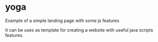 # yoga
Example of a simple landing page with some js features

It can be uses as template for creating a website with useful java scripts features.
